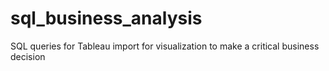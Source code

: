 # sql_business_analysis
SQL queries for Tableau import for visualization to make a critical business decision
